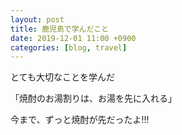 ```yaml
---
layout: post
title: 鹿児島で学んだこと
date: 2019-12-01 11:00 +0900
categories: [blog, travel]
---
```

とても大切なことを学んだ

「焼酎のお湯割りは、お湯を先に入れる」

今まで、ずっと焼酎が先だったよ!!!
